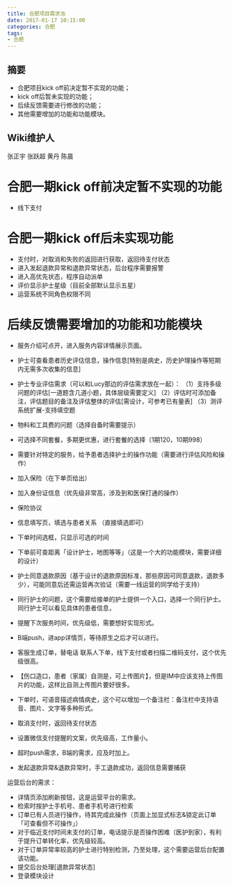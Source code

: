```yaml
---
title: 合肥项目需求池
date: 2017-01-17 10:15:00
categories: 合肥
tags:
- 合肥
---
```


## 摘要
- 合肥项目kick off前决定暂不实现的功能；
- kick off后暂未实现的功能；
- 后续反馈需要进行修改的功能；
- 其他需要增加的功能和功能模块。
<!--more-->

## Wiki维护人

张正宇 张跃超  黄丹  陈晨

# 合肥一期kick off前决定暂不实现的功能
- 线下支付

# 合肥一期kick off后未实现功能
- 支付时，对取消和失败的返回进行获取，返回待支付状态
- 进入发起退款异常和退款异常状态，后台程序需要报警
- 进入高优先状态，程序自动派单
- 评价显示护士星级（目前全部默认显示五星）
- 运营系统不同角色权限不同

# 后续反馈需要增加的功能和功能模块
- 服务介绍可点开，进入服务内容详情展示页面。
- 护士可查看患者历史评估信息，操作信息[特别是病史，历史护理操作等短期内无需多次收集的信息]

- 护士专业评估需求（可以和Lucy那边的评估需求放在一起）：
（1）支持多级问题的评估[一道题含几道小题，具体层级需要定义]
（2）评估时可添加备注，评估题目的备注及评估整体的评估[需设计，可参考已有量表]
（3）测评系统扩展-支持填空题
- 物料和工具费的问题（选择自备时需要提示）
- 可选择不同套餐，多期更优惠，进行套餐的选择（1期120，10期998）
- 需要针对特定的服务，给予患者选择护士的操作功能（需要进行评估风险和操作）
- 加入保险（在下单页给出）
- 加入身份证信息（优先级非常高，涉及到和医保打通的操作）
- 保险协议
- 信息填写页，填选与患者关系 （直接填选即可）
- 下单时间选框，只显示可选的时间
- 下单前可查距离「设计护士，地图等等」（这是一个大的功能模块，需要详细的设计）
- 护士同意退款原因（基于设计的退款原因标准，那些原因可同意退款，退款多少），可能同意后还需运营再次验证（需要一线运营的同学给于支持）
- 同行护士的问题，这个需要给接单的护士提供一个入口，选择一个同行护士。同行护士可以看见具体的患者信息，
- 提醒下次服务时间，优先级低，需要想好实现形式。
- B端push，进app详情页，等待原生之后才可以进行。
- 客服生成订单，替电话 联系人下单，线下支付或者扫描二维码支付，这个优先级很高。
- 【伤口造口，患者（家属）自测是，可上传图片】，但是IM中应该支持上传图片的功能，这样比自测上传图片要好很多。
- 下单时，可语音描述病情病史，这个可以增加一个备注栏：备注栏中支持语音、图片、文字等多种形式。
- 取消支付时，返回待支付状态
- 设置微信支付提醒的文案，优先级高，工作量小。
- 超时push需求，B端的需求，应及时加上。
- 发起退款异常&退款异常时，手工退款成功，返回信息需要捕获


运营后台的需求：

- 详情页添加刷新按钮，这是运营平台的需求。
- 检索时按护士手机号、患者手机号进行检索
- 订单已有人员进行操作，待其完成此操作（页面上加显式标志&锁定此订单「可查看但不可操作」）
- 对于临近支付时间未支付的订单，电话提示是否操作困难（医护到家），有利于提升订单转化率，优先级较高。
- 对于订单异常率较高的护士进行特别检测，乃至处理，这个需要运营后台配置该功能。
- 提交后台处理[退款异常状态]
- 登录模块设计



